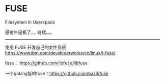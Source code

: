 # FUSE

Filesystem in Userspace


感觉牛逼极了，，待续。。。

---

使用 FUSE 开发自己的文件系统  https://www.ibm.com/developerworks/cn/linux/l-fuse/

fuse： https://github.com/libfuse/libfuse

一个golang版的fuse：https://github.com/bazil/fuse